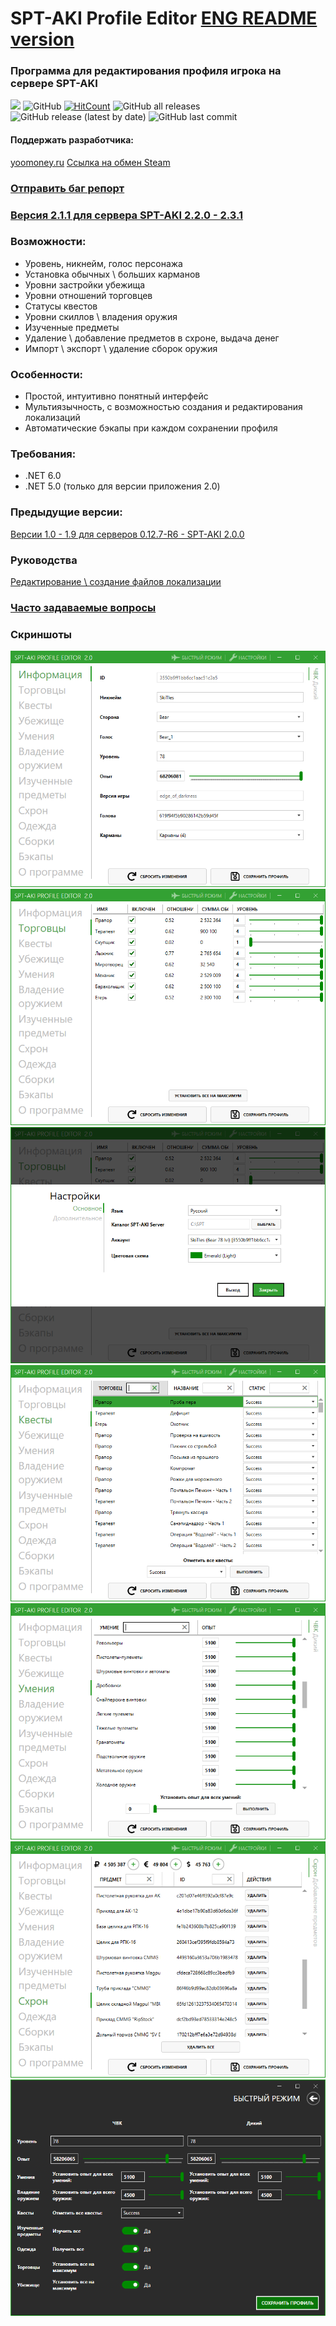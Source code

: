 # SPT-AKI Profile Editor [ENG README version](ENGREADME.md)
### Программа для редактирования профиля игрока на сервере SPT-AKI
  <a href="https://github.com/SkiTles55/SPT-AKI-Profile-Editor/releases/latest"><img src="https://img.shields.io/github/v/release/SkiTles55/SPT-AKI-Profile-Editor"></a>
  ![GitHub](https://img.shields.io/github/license/SkiTles55/SPT-AKI-Profile-Editor)
  [![HitCount](http://hits.dwyl.com/SkiTles55/SPT-AKI-Profile-Editor.svg?style=flat-square)](http://hits.dwyl.com/SkiTles55/SPT-AKI-Profile-Editor)
  ![GitHub all releases](https://img.shields.io/github/downloads/SkiTles55/SPT-AKI-Profile-Editor/total)
  ![GitHub release (latest by date)](https://img.shields.io/github/downloads/SkiTles55/SPT-AKI-Profile-Editor/latest/total)
  ![GitHub last commit](https://img.shields.io/github/last-commit/SkiTles55/SPT-AKI-Profile-Editor)

#### Поддержать разработчика:
[yoomoney.ru](https://yoomoney.ru/to/410015658095326)
[Ссылка на обмен Steam](https://steamcommunity.com/tradeoffer/new/?partner=350485380%26token=zCrhUwxR)

### [Отправить баг репорт](https://github.com/SkiTles55/SPT-AKI-Profile-Editor/issues/new/choose)

### [Версия 2.1.1 для сервера SPT-AKI 2.2.0 - 2.3.1](https://github.com/SkiTles55/SPT-AKI-Profile-Editor/releases/tag/2.1.1)

### Возможности:
* Уровень, никнейм, голос персонажа
* Установка обычных \ больших карманов
* Уровни застройки убежища
* Уровни отношений торговцев
* Статусы квестов
* Уровни скиллов \ владения оружия
* Изученные предметы
* Удаление \ добавление предметов в схроне, выдача денег
* Импорт \ экспорт \ удаление сборок оружия

### Особенности:
* Простой, интуитивно понятный интерфейс
* Мультиязычность, с возможностью создания и редактирования локализаций
* Автоматические бэкапы при каждом сохранении профиля

### Требования:
* .NET 6.0
* .NET 5.0 (только для версии приложения 2.0)

### Предыдущие версии:
[Версии 1.0 - 1.9 для серверов 0.12.7-R6 - SPT-AKI 2.0.0](https://github.com/SkiTles55/SP-EFT-ProfileEditor#readme)

### Руководства
[Редактирование \ создание файлов локализации](/Guidelines/LocalizationsRu.md)

### [Часто задаваемые вопросы](FAQ.md)

### Скриншоты
![Скриншот1](/screenshots/1.PNG?raw=true)
![Скриншот2](/screenshots/2.PNG?raw=true)
![Скриншот3](/screenshots/3.PNG?raw=true)
![Скриншот4](/screenshots/4.PNG?raw=true)
![Скриншот5](/screenshots/5.PNG?raw=true)
![Скриншот6](/screenshots/6.PNG?raw=true)
![Скриншот7](/screenshots/7.PNG?raw=true)
